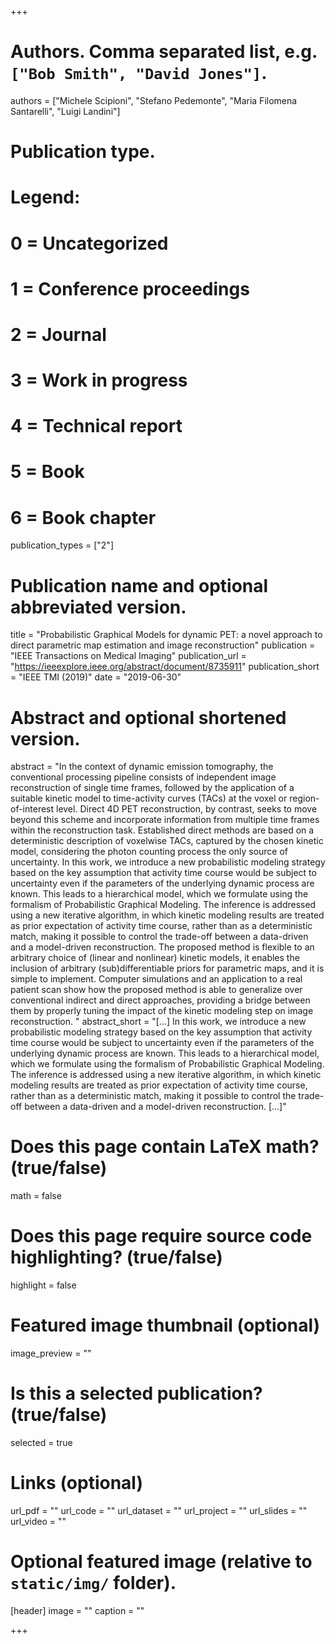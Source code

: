 +++

# Authors. Comma separated list, e.g. `["Bob Smith", "David Jones"]`.
authors = ["Michele Scipioni", "Stefano Pedemonte", "Maria Filomena Santarelli", "Luigi Landini"]

# Publication type.
# Legend:
# 0 = Uncategorized
# 1 = Conference proceedings
# 2 = Journal
# 3 = Work in progress
# 4 = Technical report
# 5 = Book
# 6 = Book chapter
publication_types = ["2"]

# Publication name and optional abbreviated version.
title = "Probabilistic Graphical Models for dynamic PET: a novel approach to direct parametric map estimation and image reconstruction"
publication = "IEEE Transactions on Medical Imaging"
publication_url = "https://ieeexplore.ieee.org/abstract/document/8735911"
publication_short = "IEEE TMI (2019)"
date = "2019-06-30"

# Abstract and optional shortened version.
abstract = "In the context of dynamic emission tomography, the conventional processing pipeline consists of independent image reconstruction of single time frames, followed by the application of a suitable kinetic model to time-activity curves (TACs) at the voxel or region-of-interest level. Direct 4D PET reconstruction, by contrast, seeks to move beyond this scheme and incorporate information from multiple time frames within the reconstruction task. Established direct methods are based on a deterministic description of voxelwise TACs, captured by the chosen kinetic model, considering the photon counting process the only source of uncertainty. In this work, we introduce a new probabilistic modeling strategy based on the key assumption that activity time course would be subject to uncertainty even if the parameters of the underlying dynamic process are known. This leads to a hierarchical model, which we formulate using the formalism of Probabilistic Graphical Modeling. The inference is addressed using a new iterative algorithm, in which kinetic modeling results are treated as prior expectation of activity time course, rather than as a deterministic match, making it possible to control the trade-off between a data-driven and a model-driven reconstruction. The proposed method is flexible to an arbitrary choice of (linear and nonlinear) kinetic models, it enables the inclusion of arbitrary (sub)differentiable priors for parametric maps, and it is simple to implement. Computer simulations and an application to a real patient scan show how the proposed method is able to generalize over conventional indirect and direct approaches, providing a bridge between them by properly tuning the impact of the kinetic modeling step on image reconstruction. "
abstract_short = "[...] In this work, we introduce a new probabilistic modeling strategy based on the key assumption that activity time course would be subject to uncertainty even if the parameters of the underlying dynamic process are known. This leads to a hierarchical model, which we formulate using the formalism of Probabilistic Graphical Modeling. The inference is addressed using a new iterative algorithm, in which kinetic modeling results are treated as prior expectation of activity time course, rather than as a deterministic match, making it possible to control the trade-off between a data-driven and a model-driven reconstruction. [...]"

# Does this page contain LaTeX math? (true/false)
math = false

# Does this page require source code highlighting? (true/false)
highlight = false

# Featured image thumbnail (optional)
image_preview = ""

# Is this a selected publication? (true/false)
selected = true

# Links (optional)
url_pdf = ""
url_code = ""
url_dataset = ""
url_project = ""
url_slides = ""
url_video = ""

# Optional featured image (relative to `static/img/` folder).
[header]
image = ""
caption = ""

+++
